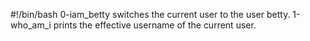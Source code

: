 #!/bin/bash
0-iam_betty switches the current user to the user betty.
1-who_am_i prints the effective username of the current user.
